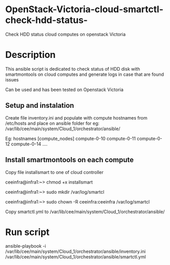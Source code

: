 # OpenStack-Victoria-cloud-smartctl-check-hdd-status-
Check HDD status cloud computes on openstack Victoria

# Description
This ansible script is dedicated to check status of HDD disk with smartmontools on cloud computes and generate logs in case that are found issues

Can be used and has been tested on Openstack Victoria


## Setup and instalation

Create file inventory.ini and populate with compute hostnames from /etc/hosts and place on ansible folder for eg: /var/lib/cee/main/system/Cloud_1/orchestrator/ansible/


Eg: hostnames
[compute_nodes]
compute-0-10
compute-0-11
compute-0-12
compute-0-14
....

## Install smartmontools on each compute
Copy file installsmart to one of cloud controller 

ceeinfra@infra1:~> chmod +x installsmart

ceeinfra@infra1:~> sudo mkdir /var/log/smartcl

ceeinfra@infra1:~> sudo chown -R ceeinfra:ceeinfra /var/log/smartcl

Copy smartctl.yml to /var/lib/cee/main/system/Cloud_1/orchestrator/ansible/

# Run script 
ansible-playbook -i /var/lib/cee/main/system/Cloud_1/orchestrator/ansible/inventory.ini /var/lib/cee/main/system/Cloud_1/orchestrator/ansible/smartctl.yml

